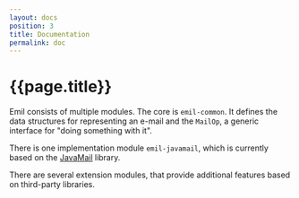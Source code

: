 ```yaml
---
layout: docs
position: 3
title: Documentation
permalink: doc
---
```


# {{page.title}}

Emil consists of multiple modules. The core is `emil-common`. It
defines the data structures for representing an e-mail and the
`MailOp`, a generic interface for "doing something with it".

There is one implementation module `emil-javamail`, which is currently
based on the [JavaMail]() library.

There are several extension modules, that provide additional features
based on third-party libraries.
